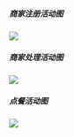 ##### 商家注册活动图

![](UseCases/UseCasesIMG/商家处理活动图.png)

##### 商家处理活动图

![](UseCasesIMG/商家处理活动图.png)

##### 点餐活动图

![](UseCasesIMG/点餐活动图.png)
